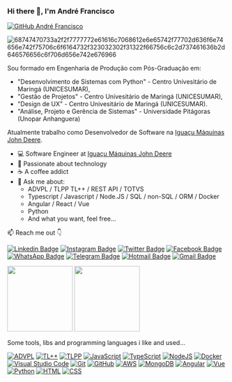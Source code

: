 ### Hi there 👋, I'm André Francisco

[![GitHub André Francisco](https://img.shields.io/github/followers/andrefrancisco94?label=follow&style=social)](https://github.com/andrefrancisco94)

![68747470733a2f2f7777772e61616c7068612e6e65742f77702d636f6e74656e742f75706c6f6164732f323032302f31322f66756c6c2d737461636b2d646576656c6f706d656e742e676966](https://user-images.githubusercontent.com/23222789/209136508-c21cb8ad-c617-4526-824e-30843f8ed90b.gif)

Sou formado em Engenharia de Produção com Pós-Graduação em: 
  - "Desenvolvimento de Sistemas com Python" - Centro Univesitário de Maringá (UNICESUMAR), 
  - "Gestão de Projetos" - Centro Univesitário de Maringá (UNICESUMAR),
  - "Design de UX" - Centro Univesitário de Maringá (UNICESUMAR).
  - "Análise, Projeto e Gerência de Sistemas" - Universidade Pitágoras (Unopar Anhanguera)
  
Atualmente trabalho como Desenvolvedor de Software na [Iguaçu Máquinas John Deere](https://www.iguacumaquinas.com.br/).

- 💻 Software Engineer at [Iguaçu Máquinas John Deere](https://www.iguacumaquinas.com.br/)
- 🚀 Passionate about technology
- ☕ A coffee addict
- 💬 Ask me about:
  - ADVPL / TLPP TL++ / REST API / TOTVS
  - Typescript / Javascript / Node.JS / SQL / non-SQL / ORM / Docker
  - Angular / React / Vue
  - Python
  - And what you want, feel free...

📫 Reach me out 👇

[![Linkedin Badge](https://img.shields.io/badge/LinkedIn-0077B5?style=flat-square&logo=linkedin&logoColor=white&link=https://www.linkedin.com/in/andre-francisco9/)](https://www.linkedin.com/in/andre-francisco9/)
[![Instagram Badge](https://img.shields.io/badge/Instagram-E4405F?style=flat-square&logo=instagram&logoColor=white&link=https://www.instagram.com/andre.fco27/)](https://www.instagram.com/andre.fco27/)
[![Twitter Badge](https://img.shields.io/badge/Twitter-1DA1F2?style=flat-square&logo=twitter&logoColor=white&link=https://twitter.com/andree_fco/)](https://twitter.com/andree_fco/)
[![Facebook Badge](https://img.shields.io/badge/Facebook-1877F2?style=flat-square&logo=facebook&logoColor=white&link=https://www.facebook.com/andre.fco94/)](https://www.facebook.com/andre.fco94/)
[![WhatsApp Badge](https://img.shields.io/badge/WhatsApp-25D366?style=flat-square&logo=whatsapp&logoColor=white&link=https://api.whatsapp.com/send?phone=5544998790822)](https://api.whatsapp.com/send?phone=5544998790822)
[![Telegram Badge](https://img.shields.io/badge/Telegram-2CA5E0?style=flat-square&logo=telegram&logoColor=white&link=https://t.me/andrefco94)](https://t.me/andrefco94)
[![Hotmail Badge](https://img.shields.io/badge/Microsoft_Outlook-0078D4?style=flat-square&logo=microsoft-outlook&logoColor=white&link=mailto:andre.fco@hotmail.com)](mailto:andre.fco@hotmail.com)
[![Gmail Badge](https://img.shields.io/badge/Gmail-D14836?style=flat-square&logo=gmail&logoColor=white&link=mailto:andre.fco94@gmail.com)](mailto:andre.fco94@gmail.com)

<p></p>

<div>
    <img height="150em" src="https://github-readme-stats.vercel.app/api?username=andrefrancisco94&show_icons=true&theme=dracula&include_all_commits=true&count_private=true"/>
    <img height="150em" src="https://github-readme-stats.vercel.app/api/top-langs/?username=andrefrancisco94&layout=compact&langs_count=16&theme=dracula"/>
</div>

<p></p>

Some tools, libs and programming languages i like and used...


[![ADVPL](https://img.shields.io/badge/ADVPL-4B3264?style=for-the-badge&logo=ADVPL&logoColor=white&link=https://github.com/andrefrancisco94)](https://github.com/andrefrancisco94/)
[![TL++](https://img.shields.io/badge/TL++-%23430098.svg?style=for-the-badge&logo=TL++&logoColor=white&link=https://github.com/andrefrancisco94)](https://github.com/andrefrancisco94/)
[![TLPP](https://img.shields.io/badge/TLPP-%23FF6600.svg?&style=for-the-badge&logo=TLPP&logoColor=white&link=https://github.com/andrefrancisco94)](https://github.com/andrefrancisco94/)
[![JavaScript](https://img.shields.io/badge/JavaScript-F7DF1E?style=for-the-badge&logo=javascript&logoColor=black)](https://github.com/andrefrancisco94/)
[![TypeScript](https://img.shields.io/badge/typescript-%23007ACC.svg?style=for-the-badge&logo=typescript&logoColor=white&link=https://github.com/andrefrancisco94)](https://github.com/andrefrancisco94/)
[![NodeJS](https://img.shields.io/badge/node.js-6DA55F?style=for-the-badge&logo=node.js&logoColor=white&link=https://github.com/andrefrancisco94)](https://github.com/andrefrancisco94/)
[![Docker](https://img.shields.io/badge/docker-%230db7ed.svg?style=for-the-badge&logo=docker&logoColor=white&link=https://github.com/andrefrancisco94)](https://github.com/andrefrancisco94/)
[![Visual Studio Code](https://img.shields.io/badge/Visual%20Studio%20Code-0078d7.svg?style=for-the-badge&logo=visual-studio-code&logoColor=white&link=https://github.com/andrefrancisco94)](https://github.com/andrefrancisco94/)
[![Git](https://img.shields.io/badge/git-%23F05033.svg?style=for-the-badge&logo=git&logoColor=white&link=https://github.com/andrefrancisco94)](https://github.com/andrefrancisco94/)
[![GitHub](https://img.shields.io/badge/github-%23121011.svg?style=for-the-badge&logo=github&logoColor=white&link=https://github.com/andrefrancisco94)](https://github.com/andrefrancisco94/)
[![AWS](https://img.shields.io/badge/AWS-%23FF9900.svg?style=for-the-badge&logo=amazon-aws&logoColor=white&link=https://github.com/andrefrancisco94)](https://github.com/andrefrancisco94/)
[![MongoDB](https://img.shields.io/badge/MongoDB-%234ea94b.svg?style=for-the-badge&logo=mongodb&logoColor=white&link=https://github.com/andrefrancisco94)](https://github.com/andrefrancisco94/)
[![Angular](https://img.shields.io/badge/Angular-DD0031?style=for-the-badge&logo=angular&logoColor=white&link=https://github.com/andrefrancisco94)](https://github.com/andrefrancisco94/)
[![Vue](https://img.shields.io/badge/Vue.js-35495E?style=for-the-badge&logo=vue.js&logoColor=4FC08D)](https://github.com/andrefrancisco94/)
[![Python](https://img.shields.io/badge/Python-14354C?style=for-the-badge&logo=python&logoColor=white&link=https://github.com/andrefrancisco94)](https://github.com/andrefrancisco94/)
[![HTML](https://img.shields.io/badge/HTML5-E34F26?style=for-the-badge&logo=html5&logoColor=white&link=https://github.com/andrefrancisco94)](https://github.com/andrefrancisco94/)
[![CSS](https://img.shields.io/badge/CSS3-1572B6?style=for-the-badge&logo=css3&logoColor=white&link=https://github.com/andrefrancisco94)](https://github.com/andrefrancisco94/)
